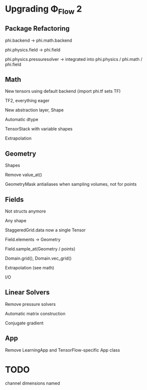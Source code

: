 # Upgrading Φ<sub>Flow</sub> 2


## Package Refactoring

phi.backend &rarr; phi.math.backend

phi.physics.field &rarr; phi.field

phi.physics.pressuresolver &rarr; integrated into phi.physics / phi.math / phi.field




## Math

New tensors using default backend (import phi.tf sets TF)

TF2, everything eager

New abstraction layer, Shape

Automatic dtype

TensorStack with variable shapes

Extrapolation


## Geometry

Shapes

Remove value_at()

GeometryMask antialiases when sampling volumes, not for points


## Fields

Not structs anymore

Any shape

StaggeredGrid.data now a single Tensor

Field.elements -> Geometry

Field.sample_at(Geometry / points)

Domain.grid(), Domain.vec_grid()

Extrapolation (see math)

I/O



## Linear Solvers

Remove pressure solvers

Automatic matrix construction

Conjugate gradient


## App

Remove LearningApp and TensorFlow-specific App class


# TODO

channel dimensions named
